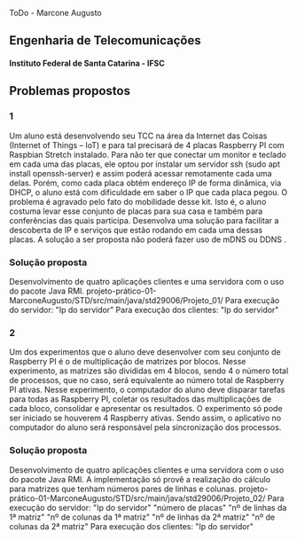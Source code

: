 ToDo - Marcone Augusto

## Engenharia de Telecomunicações

#### Instituto Federal de Santa Catarina - IFSC

## Problemas propostos

### 1
 Um aluno está desenvolvendo seu TCC na área da Internet das Coisas (Internet of Things – IoT)
 e para tal precisará de 4 placas Raspberry PI com Raspbian Stretch instalado.
 Para não ter que conectar um monitor e teclado em cada uma das placas, ele optou por instalar um servidor ssh (sudo apt install openssh-server)
 e assim poderá acessar remotamente cada uma delas. Porém, como cada placa obtém endereço IP de forma dinâmica,
 via DHCP, o aluno está com dificuldade em saber o IP que cada placa pegou. O problema é agravado pelo fato do mobilidade desse kit.
 Isto é, o aluno costuma levar esse conjunto de placas para sua casa e também para conferências das quais participa.
 Desenvolva uma solução para facilitar a descoberta de IP e serviços que estão rodando em cada uma dessas placas.
 A solução a ser proposta não poderá fazer uso de mDNS ou DDNS .

### Solução proposta
Desenvolvimento de quatro aplicações clientes e uma servidora com o uso do pacote Java RMI.
projeto-prático-01-MarconeAugusto/STD/src/main/java/std29006/Projeto_01/
Para execução do servidor:  "Ip do servidor"
Para execução dos clientes: "Ip do servidor"

### 2

Um dos experimentos que o aluno deve desenvolver com seu conjunto de Raspberry PI é o de multiplicação de matrizes por blocos.
Nesse experimento, as matrizes são divididas em 4 blocos, sendo 4 o número total de processos, que no caso,
será equivalente ao número total de Raspberry PI ativas. Nesse experimento, o computador do aluno deve disparar tarefas para todas as Raspberry PI,
coletar os resultados das multiplicações de cada bloco, consolidar e apresentar os resultados. O experimento só pode ser iniciado se houverem 4 Raspberry ativas.
Sendo assim, o aplicativo no computador do aluno será responsável pela sincronização dos processos.

### Solução proposta
Desenvolvimento de quatro aplicações clientes e uma servidora com o uso do pacote Java RMI.
A implementação só provê a realização do cálculo para matrizes que tenham números pares de linhas e colunas.
projeto-prático-01-MarconeAugusto/STD/src/main/java/std29006/Projeto_02/
Para execução do servidor:  "Ip do servidor" "número de placas" "nº de linhas da 1ª matriz" "nº de colunas da 1ª matriz" "nº de linhas da 2ª matriz" "nº de colunas da 2ª matriz"
Para execução dos clientes: "Ip do servidor"